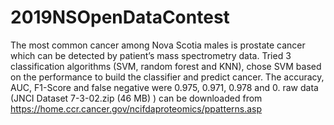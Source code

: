 # 2019NSOpenDataContest
The most common cancer among Nova Scotia males is prostate cancer which can be detected by patient’s mass spectrometry data. Tried 3 classification algorithms (SVM, random forest and KNN), chose SVM based on the performance to build the classifier and predict cancer. The accuracy, AUC, F1-Score and false negative were 0.975, 0.971, 0.978 and 0.
raw data (JNCI Dataset 7-3-02.zip (46 MB) ) can be downloaded from https://home.ccr.cancer.gov/ncifdaproteomics/ppatterns.asp
